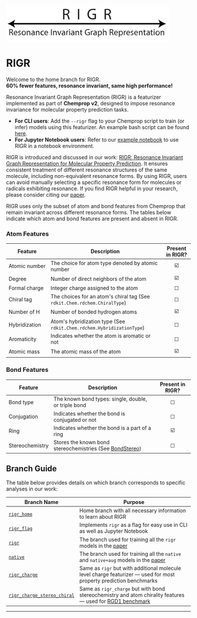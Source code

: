 ![ChemProp Logo](images/rigr_logo.svg)
# RIGR  
Welcome to the home branch for RIGR.  
**60% fewer features, resonance invariant, same high performance!**

Resonance Invariant Graph Representation (RIGR) is a featurizer implemented as part of **Chemprop v2**, designed to impose resonance invariance for molecular property prediction tasks.

- **For CLI users**: Add the `--rigr` flag to your Chemprop script to train (or infer) models using this featurizer. An example bash script can be found [here](https://github.com/akshatzalte/chemprop/blob/rigr_home/examples/hpopt_train_predict_rigr.sh).
- **For Jupyter Notebook users**: Refer to our [example notebook](https://github.com/akshatzalte/chemprop/blob/rigr_flag/notebooks/rigr_flag_notebook.ipynb) to use RIGR in a notebook environment.

RIGR is introduced and discussed in our work: [RIGR: Resonance Invariant Graph Representation for Molecular Property Prediction](). It ensures consistent treatment of different resonance structures of the same molecule, including non-equivalent resonance forms. By using RIGR, users can avoid manually selecting a specific resonance form for molecules or radicals exhibiting resonance. If you find RIGR helpful in your research, please consider citing our [paper]().

RIGR uses only the subset of atom and bond features from Chemprop that remain invariant across different resonance forms. The tables below indicate which atom and bond features are present and absent in RIGR.

### Atom Features

| **Feature**            | **Description**                                                                 | **Present in RIGR?** |
|------------------------|---------------------------------------------------------------------------------|:--------------------:|
| Atomic&nbsp;number     | The choice for atom type denoted by atomic number                                | ☑️                   |
| Degree                 | Number of direct neighbors of the atom                                           | ☑️                    |
| Formal&nbsp;charge     | Integer charge assigned to the atom                                              | ☐                   |
| Chiral&nbsp;tag        | The choices for an atom's chiral tag (See `rdkit.Chem.rdchem.ChiralType`)        | ☐                   |
| Number&nbsp;of&nbsp;H  | Number of bonded hydrogen atoms                                                  | ☑️                   |
| Hybridization          | Atom's hybridization type (See `rdkit.Chem.rdchem.HybridizationType`)            | ☐                   |
| Aromaticity            | Indicates whether the atom is aromatic or not                                    | ☐                   |
| Atomic&nbsp;mass       | The atomic mass of the atom                                                      | ☑️                   |


### Bond Features

| **Feature**           | **Description**                                                                                      | **Present in RIGR?** |
|-----------------------|------------------------------------------------------------------------------------------------------|:--------------------:|
| Bond&nbsp;type        | The known bond types: single, double, or triple bond                                                 | ☐                   |
| Conjugation           | Indicates whether the bond is conjugated or not                                                     | ☐                   |
| Ring                  | Indicates whether the bond is a part of a ring                                                      | ☑️                    |
| Stereochemistry       | Stores the known bond stereochemistries (See [BondStereo](https://www.rdkit.org/docs/source/rdkit.Chem.rdchem.html#rdkit.Chem.rdchem.BondStereo.values)) | ☐                    |

## Branch Guide

The table below provides details on which branch corresponds to specific analyses in our work:

| Branch Name     | Purpose                                                   |
|------------------|-----------------------------------------------------------|
| [`rigr_home`](https://github.com/akshatzalte/chemprop/tree/rigr_home)     | Home branch with all necessary information to learn about RIGR |
| [`rigr_flag`](https://github.com/akshatzalte/chemprop/tree/rigr_flag) | Implements `rigr` as a flag for easy use in CLI as well as Jupyter Notebook |
| [`rigr`](https://github.com/akshatzalte/chemprop/tree/rigr) | The branch used for training all the `rigr` models in the [paper]() |
| [`native`](https://github.com/akshatzalte/chemprop/tree/native) | The branch used for training all the `native` and `native+aug` models in the [paper]() |
| [`rigr_charge`](https://github.com/akshatzalte/chemprop/tree/rigr_charge)  | Same as `rigr` but with additional molecule level charge featurizer — used for most property prediction benchmarks |
| [`rigr_charge_stereo_chiral`](https://github.com/akshatzalte/chemprop/tree/rigr_charge_stereo_chiral)  | Same as `rigr_charge` but with bond stereochemistry and atom chirality features — used for [RGD1 benchmark](./benchmarks/barrier_rgd1_cnho) |
---

